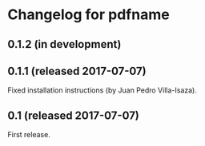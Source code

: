 Changelog for pdfname
=====================

0.1.2 (in development)
----------------------


0.1.1 (released 2017-07-07)
---------------------------

Fixed installation instructions (by Juan Pedro Villa-Isaza).

0.1 (released 2017-07-07)
-------------------------

First release.
